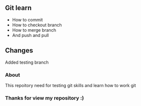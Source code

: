 ## Git learn
 - How to commit
 - How to checkout branch
 - How to merge branch
 - And push and pull

## Changes


Added testing branch
### About
This repoitory need for testing git skills and learn how to work git
### Thanks for view my repository :)
